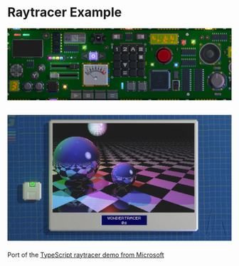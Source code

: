 # Raytracer Example

![Hero Banner](/docs/library_hero.jpg)

![Example](/docs/raytracer.png)
---

Port of the [TypeScript raytracer demo from Microsoft][1]

[1]: https://www.typescriptlang.org/Sample/raytracer/raytracer.html